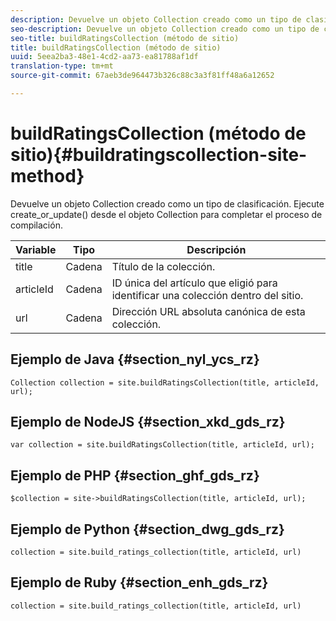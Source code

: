 ```yaml
---
description: Devuelve un objeto Collection creado como un tipo de clasificación. Ejecute create_or_update() desde el objeto Collection para completar el proceso de compilación.
seo-description: Devuelve un objeto Collection creado como un tipo de clasificación. Ejecute create_or_update() desde el objeto Collection para completar el proceso de compilación.
seo-title: buildRatingsCollection (método de sitio)
title: buildRatingsCollection (método de sitio)
uuid: 5eea2ba3-48e1-4cd2-aa73-ea81788af1df
translation-type: tm+mt
source-git-commit: 67aeb3de964473b326c88c3a3f81ff48a6a12652

---
```



# buildRatingsCollection (método de sitio){#buildratingscollection-site-method}

Devuelve un objeto Collection creado como un tipo de clasificación. Ejecute create_or_update() desde el objeto Collection para completar el proceso de compilación.

| Variable | Tipo | Descripción |
|--- |--- |--- |
| title | Cadena | Título de la colección. |
| articleId | Cadena | ID única del artículo que eligió para identificar una colección dentro del sitio. |
| url | Cadena | Dirección URL absoluta canónica de esta colección. |

## Ejemplo de Java {#section_nyl_ycs_rz}

```
Collection collection = site.buildRatingsCollection(title, articleId, url); 
```

## Ejemplo de NodeJS {#section_xkd_gds_rz}

```
var collection = site.buildRatingsCollection(title, articleId, url); 
```

## Ejemplo de PHP {#section_ghf_gds_rz}

```
$collection = site->buildRatingsCollection(title, articleId, url); 
```

## Ejemplo de Python {#section_dwg_gds_rz}

```
collection = site.build_ratings_collection(title, articleId, url) 
```

## Ejemplo de Ruby {#section_enh_gds_rz}

```
collection = site.build_ratings_collection(title, articleId, url) 
```

